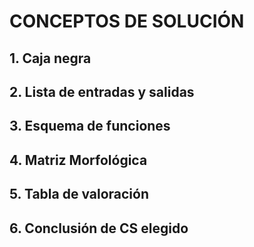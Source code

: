 <h1>CONCEPTOS DE SOLUCIÓN</h1>
<h2>1. Caja negra</h2>
<h2>2. Lista de entradas y salidas</h2>
<h2>3. Esquema de funciones</h2>
<h2>4. Matriz Morfológica</h2>
<h2>5. Tabla de valoración</h2>
<h2>6. Conclusión de CS elegido</h2>
